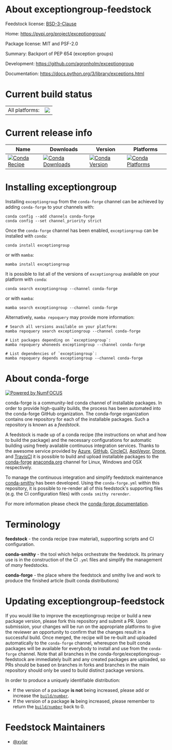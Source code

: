 About exceptiongroup-feedstock
==============================

Feedstock license: [BSD-3-Clause](https://github.com/conda-forge/exceptiongroup-feedstock/blob/main/LICENSE.txt)

Home: https://pypi.org/project/exceptiongroup/

Package license: MIT and PSF-2.0

Summary: Backport of PEP 654 (exception groups)

Development: https://github.com/agronholm/exceptiongroup

Documentation: https://docs.python.org/3/library/exceptions.html

Current build status
====================


<table><tr><td>All platforms:</td>
    <td>
      <a href="https://dev.azure.com/conda-forge/feedstock-builds/_build/latest?definitionId=15901&branchName=main">
        <img src="https://dev.azure.com/conda-forge/feedstock-builds/_apis/build/status/exceptiongroup-feedstock?branchName=main">
      </a>
    </td>
  </tr>
</table>

Current release info
====================

| Name | Downloads | Version | Platforms |
| --- | --- | --- | --- |
| [![Conda Recipe](https://img.shields.io/badge/recipe-exceptiongroup-green.svg)](https://anaconda.org/conda-forge/exceptiongroup) | [![Conda Downloads](https://img.shields.io/conda/dn/conda-forge/exceptiongroup.svg)](https://anaconda.org/conda-forge/exceptiongroup) | [![Conda Version](https://img.shields.io/conda/vn/conda-forge/exceptiongroup.svg)](https://anaconda.org/conda-forge/exceptiongroup) | [![Conda Platforms](https://img.shields.io/conda/pn/conda-forge/exceptiongroup.svg)](https://anaconda.org/conda-forge/exceptiongroup) |

Installing exceptiongroup
=========================

Installing `exceptiongroup` from the `conda-forge` channel can be achieved by adding `conda-forge` to your channels with:

```
conda config --add channels conda-forge
conda config --set channel_priority strict
```

Once the `conda-forge` channel has been enabled, `exceptiongroup` can be installed with `conda`:

```
conda install exceptiongroup
```

or with `mamba`:

```
mamba install exceptiongroup
```

It is possible to list all of the versions of `exceptiongroup` available on your platform with `conda`:

```
conda search exceptiongroup --channel conda-forge
```

or with `mamba`:

```
mamba search exceptiongroup --channel conda-forge
```

Alternatively, `mamba repoquery` may provide more information:

```
# Search all versions available on your platform:
mamba repoquery search exceptiongroup --channel conda-forge

# List packages depending on `exceptiongroup`:
mamba repoquery whoneeds exceptiongroup --channel conda-forge

# List dependencies of `exceptiongroup`:
mamba repoquery depends exceptiongroup --channel conda-forge
```


About conda-forge
=================

[![Powered by
NumFOCUS](https://img.shields.io/badge/powered%20by-NumFOCUS-orange.svg?style=flat&colorA=E1523D&colorB=007D8A)](https://numfocus.org)

conda-forge is a community-led conda channel of installable packages.
In order to provide high-quality builds, the process has been automated into the
conda-forge GitHub organization. The conda-forge organization contains one repository
for each of the installable packages. Such a repository is known as a *feedstock*.

A feedstock is made up of a conda recipe (the instructions on what and how to build
the package) and the necessary configurations for automatic building using freely
available continuous integration services. Thanks to the awesome service provided by
[Azure](https://azure.microsoft.com/en-us/services/devops/), [GitHub](https://github.com/),
[CircleCI](https://circleci.com/), [AppVeyor](https://www.appveyor.com/),
[Drone](https://cloud.drone.io/welcome), and [TravisCI](https://travis-ci.com/)
it is possible to build and upload installable packages to the
[conda-forge](https://anaconda.org/conda-forge) [anaconda.org](https://anaconda.org/)
channel for Linux, Windows and OSX respectively.

To manage the continuous integration and simplify feedstock maintenance
[conda-smithy](https://github.com/conda-forge/conda-smithy) has been developed.
Using the ``conda-forge.yml`` within this repository, it is possible to re-render all of
this feedstock's supporting files (e.g. the CI configuration files) with ``conda smithy rerender``.

For more information please check the [conda-forge documentation](https://conda-forge.org/docs/).

Terminology
===========

**feedstock** - the conda recipe (raw material), supporting scripts and CI configuration.

**conda-smithy** - the tool which helps orchestrate the feedstock.
                   Its primary use is in the construction of the CI ``.yml`` files
                   and simplify the management of *many* feedstocks.

**conda-forge** - the place where the feedstock and smithy live and work to
                  produce the finished article (built conda distributions)


Updating exceptiongroup-feedstock
=================================

If you would like to improve the exceptiongroup recipe or build a new
package version, please fork this repository and submit a PR. Upon submission,
your changes will be run on the appropriate platforms to give the reviewer an
opportunity to confirm that the changes result in a successful build. Once
merged, the recipe will be re-built and uploaded automatically to the
`conda-forge` channel, whereupon the built conda packages will be available for
everybody to install and use from the `conda-forge` channel.
Note that all branches in the conda-forge/exceptiongroup-feedstock are
immediately built and any created packages are uploaded, so PRs should be based
on branches in forks and branches in the main repository should only be used to
build distinct package versions.

In order to produce a uniquely identifiable distribution:
 * If the version of a package **is not** being increased, please add or increase
   the [``build/number``](https://docs.conda.io/projects/conda-build/en/latest/resources/define-metadata.html#build-number-and-string).
 * If the version of a package **is** being increased, please remember to return
   the [``build/number``](https://docs.conda.io/projects/conda-build/en/latest/resources/define-metadata.html#build-number-and-string)
   back to 0.

Feedstock Maintainers
=====================

* [@xylar](https://github.com/xylar/)

